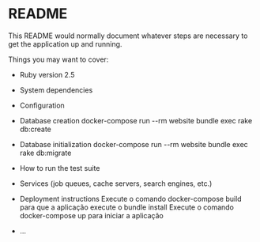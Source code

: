 # README

This README would normally document whatever steps are necessary to get the
application up and running.

Things you may want to cover:

* Ruby version 2.5

* System dependencies

* Configuration

* Database creation
   docker-compose run --rm website bundle exec rake db:create

* Database initialization
   docker-compose run --rm website bundle exec rake db:migrate

* How to run the test suite

* Services (job queues, cache servers, search engines, etc.)

* Deployment instructions
  Execute o comando docker-compose build para que a aplicação execute o bundle install
  Execute o comando docker-compose up para iniciar a aplicação
* ...
